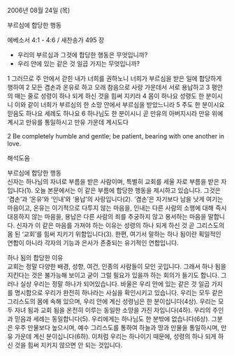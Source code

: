 2006년 08월 24일 (목)

부르심에 합당한 행동



에베소서 4:1 - 4:6 / 새찬송가 495 장


- 우리의 부르심과 그것에 합당한 행동은 무엇입니까?
- 우리 안에 있는 같은 것 일곱 가지는 무엇입니까?

1 그러므로 주 안에서 갇힌 내가 너희를 권하노니 너희가 부르심을 받은 일에 합당하게 행하여 2 모든 겸손과 온유로 하고 오래 참음으로 사랑 가운데서 서로 용납하고 3 평안의 매는 줄로 성령이 하나 되게 하신 것을 힘써 지키라 4 몸이 하나요 성령도 한 분이시니 이와 같이 너희가 부르심의 한 소망 안에서 부르심을 받았느니라 5 주도 한 분이시요 믿음도 하나요 세례도 하나요 6 하나님도 한 분이시니 곧 만유의 아버지시라 만유 위에 계시고 만유를 통일하시고 만유 가운데 계시도다 

2 Be completely humble and gentle; be patient, bearing with one another in love.

해석도움





부르심에 합당한 행동  
신자는 하나님의 자녀로 부름을 받은 사람이며, 특별히 교회를 세울 자로 부름을 받은 자입니다(1). 오늘 본문에서는 이 같은 부름에 합당한 행동을 제시하고 있습니다. 그것은 ‘겸손’과 ‘온유’와 ‘인내’와 ‘용납’의 사랑입니다(2). ‘겸손’은 자기보다 남을 낫게 여기는 마음이고, 온유는 이기적으로 다투지 않는 마음을, 인내는 다른 사람의 소행에 대해 즉시 대응하지 않는 마음을, 용납은 다른 사람의 죄를 추궁하지 않고 용서하는 마음을 말합니다. 신자가 이 같은 마음를 가져야 하는 이유는 성령의 하나 되게 하신 것 곧 그리스도의 몸 된 ‘교회’를 힘써 지키기 위함입니다(3). 한편, 여기서 말하는 하나 됨이란 획일적인 연합이 아니라 각자의 기능과 은사가 존중되는 유기적인 연합입니다.  

하나 됨의 합당한 이유  
교회는 정말 다양한 배경, 성향, 여건, 인종의 사람들이 모인 곳입니다. 그래서 하나 됨을 지킨다는 것은 불가능해 보이고 굳이 그럴 필요가 있을까 하는 회의가 들기도 합니다. 그러나 실상 우리는 정말 하나가 되어있습니다. 바울은 우리 안에 있는 같은 것 일곱 가지를 명시함으로 우리가 완전히 하나라는 사실을 확인시키고 있습니다. 우리는 모두 같은 그리스도의 몸에 속해 있으며, 우리 안에 계신 성령님은 한 분이십니다(4상). 우리는 모두 자녀 됨과 교회 됨을 온전히 이루는 동일한 소망을 가진 자입니다(4하). 우리의 주인과 믿음과 세례는 동일합니다(5). 우리에게는 하나님도 한 분밖에 없습니다(6상). 그분은 우주 만물보다 높으시며, 예수 그리스도를 통하여 하늘과 땅과 만물을 통일하시며, 만유 가운데 계신 분이십니다(6하). 이처럼 우리는 하나이기 때문에, 성령의 하나 되게 하신 것을 힘써 지키지 않으면 안 되는 것입니다.
